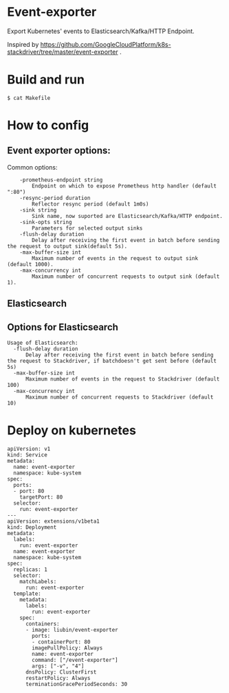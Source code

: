 # Event-exporter

Export Kubernetes' events to Elasticsearch/Kafka/HTTP Endpoint.

Inspired by https://github.com/GoogleCloudPlatform/k8s-stackdriver/tree/master/event-exporter .

# Build and run

```
$ cat Makefile
```

# How to config

## Event exporter options:
   
Common options:

```
    -prometheus-endpoint string
        Endpoint on which to expose Prometheus http handler (default ":80")
    -resync-period duration
        Reflector resync period (default 1m0s)
    -sink string
        Sink name, now suported are Elasticsearch/Kafka/HTTP endpoint.
    -sink-opts string
        Parameters for selected output sinks
    -flush-delay duration
        Delay after receiving the first event in batch before sending the request to output sink(default 5s).
    -max-buffer-size int
        Maximum number of events in the request to output sink (default 1000).
    -max-concurrency int
        Maximum number of concurrent requests to output sink (default 1).
```

## Elasticsearch


## Options for Elasticsearch

   ```
   Usage of Elasticsearch:
     -flush-delay duration
         Delay after receiving the first event in batch before sending the request to Stackdriver, if batchdoesn't get sent before (default 5s)
     -max-buffer-size int
         Maximum number of events in the request to Stackdriver (default 100)
     -max-concurrency int
         Maximum number of concurrent requests to Stackdriver (default 10)
   ```

# Deploy on kubernetes

```
apiVersion: v1
kind: Service
metadata:
  name: event-exporter
  namespace: kube-system
spec:
  ports:
  - port: 80
    targetPort: 80
  selector:
    run: event-exporter
---
apiVersion: extensions/v1beta1
kind: Deployment
metadata:
  labels:
    run: event-exporter
  name: event-exporter
  namespace: kube-system
spec:
  replicas: 1
  selector:
    matchLabels:
      run: event-exporter
  template:
    metadata:
      labels:
        run: event-exporter
    spec:
      containers:
      - image: liubin/event-exporter
        ports:
        - containerPort: 80 
        imagePullPolicy: Always
        name: event-exporter
        command: ["/event-exporter"]
        args: ["-v", "4"]
      dnsPolicy: ClusterFirst
      restartPolicy: Always
      terminationGracePeriodSeconds: 30
```
